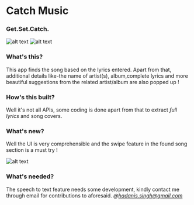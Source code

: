 Catch Music
===========
### **Get.Set.Catch.**

![alt text]( https://github.com/ThisIsNSH/CatchMusic/blob/master/app/src/common/cm1.png) ![alt text]( https://github.com/ThisIsNSH/CatchMusic/blob/master/app/src/common/cm2.png)   

### What's this?
This app finds the song based on the lyrics entered. Apart from that, additional details like-the name of artist(s), album,complete lyrics and more beautiful suggestions from the related artist/album are also popped up !

### How's this built?
Well it's not all APIs, some coding is done apart from that to extract *full lyrics* and song covers.

### What's new?
Well the UI is very comprehensible and the swipe feature in the found song section is a must try !

![alt text]( https://github.com/ThisIsNSH/CatchMusic/blob/master/app/src/common/cm3.png)

### What's needed?
The speech to text feature needs some development, kindly contact me through email for contributions to aforesaid. *@hadanis.singh@gmail.com*
